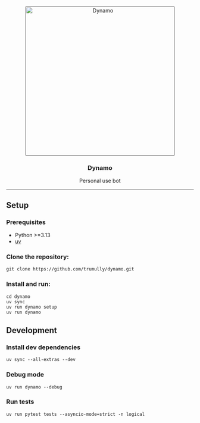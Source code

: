 <p align="center">
<a href="" rel="noopener"><img src="assets/images/dynamo.png" alt="Dynamo" height="400"></a>
</p>
<h3 align="center">Dynamo</h3>

<div align="center"></div>

<p align="center">Personal use bot
    <br>
</p>

---

## Setup <a name="setup"></a>

### Prerequisites

- Python >=3.13
- [uv](https://docs.astral.sh/uv/getting-started/installation/)

### Clone the repository:

```shell
git clone https://github.com/trumully/dynamo.git
```

### Install and run:

```shell
cd dynamo
uv sync
uv run dynamo setup
uv run dynamo
```

## Development <a name="development"></a>

### Install dev dependencies

```shell
uv sync --all-extras --dev
```

### Debug mode

```shell
uv run dynamo --debug
```

### Run tests

```shell
uv run pytest tests --asyncio-mode=strict -n logical
```
